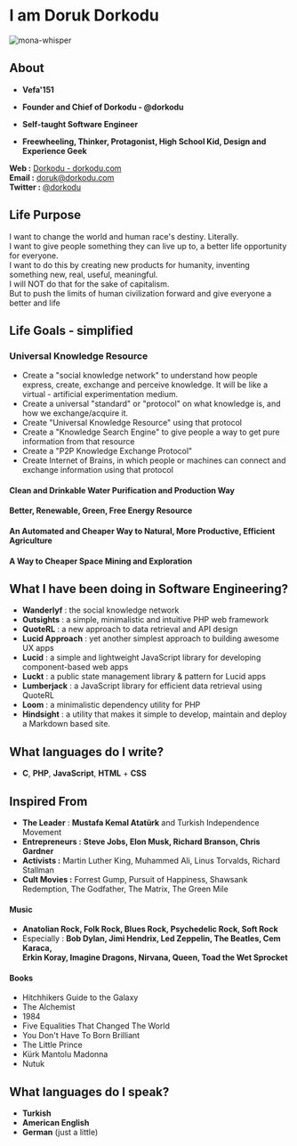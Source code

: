 # I am Doruk Dorkodu
<img src="/home/dorkodu/Desktop/mona-whisper.gif" alt="mona-whisper"  />

## About

- **Vefa'151**

- **Founder and Chief of Dorkodu - @dorkodu**

- **Self-taught Software Engineer**

- **Freewheeling, Thinker, Protagonist, High School Kid, Design and Experience Geek**

**Web :** [Dorkodu - dorkodu.com](https://dorkodu.com)<br>**Email :** [doruk@dorkodu.com](mailto:doruk@dorkodu.com)<br>**Twitter :** [@dorkodu](https://twitter.com/dorkodu)

## Life Purpose

I want to change the world and human race's destiny. Literally. <br>I want to give people something they can live up to, a better life opportunity for everyone. <br>I want to do this by creating new products for humanity, inventing something new, real, useful, meaningful. <br>I will NOT do that for the sake of capitalism. <br>But to push the limits of human civilization forward and give everyone a better and life

## Life Goals - simplified

### Universal Knowledge Resource

- Create a "social knowledge network" to understand how people express, create, exchange and perceive knowledge. It will be like a virtual - artificial experimentation medium.
- Create a universal "standard" or "protocol" on what knowledge is, and how we exchange/acquire it. 
- Create "Universal Knowledge Resource" using that protocol
- Create a "Knowledge Search Engine" to give people a way to get pure information from that resource
- Create a "P2P Knowledge Exchange Protocol"
- Create Internet of Brains, in which people or machines can connect and exchange information using that protocol

#### Clean and Drinkable Water Purification and Production Way

#### Better, Renewable, Green, Free Energy Resource

#### An Automated and Cheaper Way to Natural, More Productive, Efficient Agriculture

#### A Way to Cheaper Space Mining and Exploration

## What I have been doing in Software Engineering?

- **Wanderlyf** : the social knowledge network
- **Outsights** : a simple, minimalistic and intuitive PHP web framework
- **QuoteRL** : a new approach to data retrieval and API design 
- **Lucid Approach** : yet another simplest approach to building awesome UX apps
- **Lucid** : a simple and lightweight JavaScript library for developing component-based web apps
- **Luckt** : a public state management library & pattern for Lucid apps
- **Lumberjack** : a JavaScript library for efficient data retrieval using QuoteRL
- **Loom** : a minimalistic dependency utility for PHP
- **Hindsight** : a utility that makes it simple to develop, maintain and deploy a Markdown based site.

## What languages do I write?

- **C**, **PHP**, **JavaScript**, **HTML** + **CSS**

## Inspired From

- **The Leader** : **Mustafa Kemal Atatürk** and Turkish Independence Movement
- **Entrepreneurs :** **Steve Jobs, Elon Musk, Richard Branson, Chris Gardner**
- **Activists :** Martin Luther King, Muhammed Ali, Linus Torvalds, Richard Stallman
- **Cult Movies :** Forrest Gump, Pursuit of Happiness, Shawsank Redemption, The Godfather, The Matrix, The Green Mile

#### Music

- **Anatolian Rock, Folk Rock, Blues Rock, Psychedelic Rock, Soft Rock**
- Especially : **Bob Dylan, Jimi Hendrix, Led Zeppelin, The Beatles, Cem Karaca, <br>Erkin Koray, Imagine Dragons, Nirvana, Queen, Toad the Wet Sprocket**

#### Books

- Hitchhikers Guide to the Galaxy
- The Alchemist
- 1984
- Five Equalities That Changed The World
- You Don't Have To Born Brilliant
- The Little Prince
- Kürk Mantolu Madonna
- Nutuk

## What languages do I speak?

- **Turkish**
- **American English**
- **German** (just a little)

